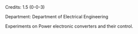 Credits: 1.5 (0-0-3)

Department: Department of Electrical Engineering

Experiments on Power electronic converters and their control.